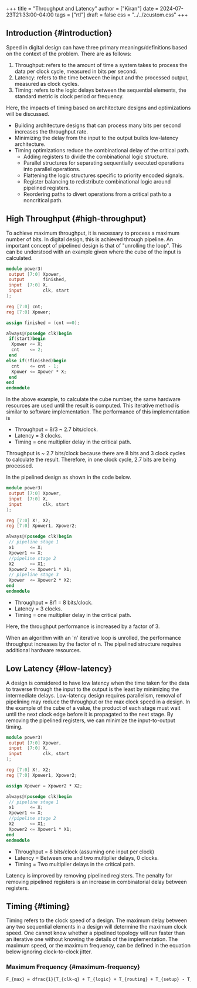 +++
title = "Throughput and Latency"
author = ["Kiran"]
date = 2024-07-23T21:33:00-04:00
tags = ["rtl"]
draft = false
css = "../../zcustom.css"
+++

## Introduction {#introduction}

Speed in digital design can have three primary meanings/definitions based on the context of the problem. There are as follows:

1.  Throughput: refers to the amount of time a system takes to process the data per clock cycle, measured in bits per second.
2.  Latency: refers to the time between the input and the processed output, measured as clock cycles.
3.  Timing: refers to the logic delays between the sequential elements, the standard metric is clock period or frequency.

Here, the impacts of timing based on architecture designs and optimizations will be discussed.

-   Building architecture designs that can process many bits per second increases the throughput rate.
-   Minimizing the delay from the input to the output builds low-latency architecture.
-   Timing optimizations reduce the combinational delay of the critical path.
    -   Adding registers to divide the combinational logic structure.
    -   Parallel structures for separating sequentially executed operations into parallel operations.
    -   Flattening the logic structures specific to priority encoded signals.
    -   Register balancing to redistribute combinational logic around pipelined registers.
    -   Reordering paths to divert operations from a critical path to a noncritical path.


## High Throughput {#high-throughput}

To achieve maximum throughput, it is necessary to process a maximum number of bits. In digital design, this is achieved through pipeline. An important concept of pipelined design is that of "unrolling the loop". This can be understood with an example given where the cube of the input is calculated.

<a id="code-snippet--cube-using-loop"></a>
```verilog
module power3(
 output [7:0] Xpower,
 output       finished,
 input  [7:0] X,
 input        clk, start
);

reg [7:0] cnt;
reg [7:0] Xpower;

assign finished = (cnt ==0);

always@(posedge clk)begin
 if(start)begin
  Xpower <= X;
  cnt    <= 2;
 end
else if(!finished)begin
  cnt    <= cnt - 1;
  Xpower <= Xpower * X;
 end
end
endmodule
```

In the above example, to calculate the cube number, the same hardware resources are used until the result is computed. This iterative method is similar to software implementation. The performance of this implementation is

-   Throughput = 8/3 ~ 2.7 bits/clock.
-   Latency = 3 clocks.
-   Timing = one multiplier delay in the critical path.

Throughput is ~ 2.7 bits/clock because there are 8 bits and 3 clock cycles to calculate the result. Therefore, in one clock cycle, 2.7 bits are being processed.

In the pipelined design as shown in the code below.

<a id="code-snippet--cube-using-pipeline"></a>
```verilog
module power3(
 output [7:0] Xpower,
 input  [7:0] X,
 input        clk, start
);

reg [7:0] X!, X2;
reg [7:0] Xpower1, Xpower2;

always@(posedge clk)begin
 // pipeline stage 1
 x1      <= X;
 Xpower1 <= X;
 //pipeline stage 2
 X2      <= X1;
 Xpower2 <= Xpower1 * X1;
 // pipeline stage 3
 Xpower  <= Xpower2 * X2;
end
endmodule
```

-   Throughput = 8/1 = 8 bits/clock.
-   Latency = 3 clocks.
-   Timing = one multiplier delay in the critical path.

Here, the throughput performance is increased by a factor of 3.

When an algorithm with an 'n' iterative loop is unrolled, the performance throughput increases by the factor of n. The pipelined structure requires additional hardware resources.


## Low Latency {#low-latency}

A design is considered to have low latency when the time taken for the data to traverse through the input to the output is the least by minimizing the intermediate delays. Low-latency design requires parallelism, removal of pipelining may reduce the throughput or the max clock speed in a design. In the example of the cube of a value, the product of each stage must wait until the next clock edge before it is propagated to the next stage. By removing the pipelined registers, we can minimize the input-to-output timing.

<a id="code-snippet--cube-low-lat"></a>
```verilog
module power3(
 output [7:0] Xpower,
 input  [7:0] X,
 input        clk, start
);

reg [7:0] X!, X2;
reg [7:0] Xpower1, Xpower2;

assign Xpower = Xpower2 * X2;

always@(posedge clk)begin
 // pipeline stage 1
 x1      <= X;
 Xpower1 <= X;
 //pipeline stage 2
 X2      <= X1;
 Xpower2 <= Xpower1 * X1;
end
endmodule
```

-   Throughput = 8 bits/clock (assuming one input per clock)
-   Latency = Between one and two multiplier delays, 0 clocks.
-   Timing = Two multiplier delays in the critical path.

Latency is improved by removing pipelined registers. The penalty for removing pipelined registers is an increase in combinatorial delay between registers.


## Timing {#timing}

Timing refers to the clock speed of a design. The maximum delay between any two sequential elements in a design will determine the maximum clock speed. One cannot know whether a pipelined topology will run faster than an iterative one without knowing the details of the implementation. The maximum speed, or the maximum frequency, can be defined in the equation below ignoring clock-to-clock jitter.


### Maximum Frequency {#maximum-frequency}

```latex
F_{max} = dfrac{1}{T_{clk-q} + T_{logic} + T_{routing} + T_{setup} - T_{skew}}
```
